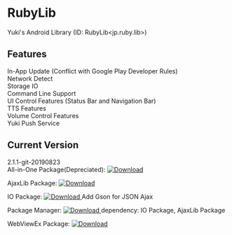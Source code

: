 # RubyLib
Yuki's Android Library (ID: RubyLib&lt;jp.ruby.lib>)

## Features
In-App Update (Conflict with Google Play Developer Rules)<br/>
Network Detect<br/>
Storage IO<br/>
Command Line Support<br/>
UI Control Features (Status Bar and Navigation Bar)<br/>
TTS Features<br/>
Volume Control Features<br/>
Yuki Push Service<br/>

## Current Version
2.1.1-git-20190823<br/>
All-in-One Package(Depreciated): [ ![Download](https://api.bintray.com/packages/takeya-yuki-studio/maven/rubylib/images/download.svg) ](https://bintray.com/takeya-yuki-studio/maven/rubylib/_latestVersion)

AjaxLib Package: [ ![Download](https://api.bintray.com/packages/takeya-yuki-studio/maven/ajaxlib/images/download.svg) ](https://bintray.com/takeya-yuki-studio/maven/ajaxlib/_latestVersion)

IO Package:  [ ![Download](https://api.bintray.com/packages/takeya-yuki-studio/maven/io/images/download.svg) ](https://bintray.com/takeya-yuki-studio/maven/io/_latestVersion) Add Gson for JSON Ajax

Package Manager: [ ![Download](https://api.bintray.com/packages/takeya-yuki-studio/maven/packagemanager/images/download.svg) ](https://bintray.com/takeya-yuki-studio/maven/packagemanager/_latestVersion) dependency: IO Package, AjaxLib Package

WebViewEx Package: [ ![Download](https://api.bintray.com/packages/takeya-yuki-studio/maven/webviewex/images/download.svg) ](https://bintray.com/takeya-yuki-studio/maven/webviewex/_latestVersion)

